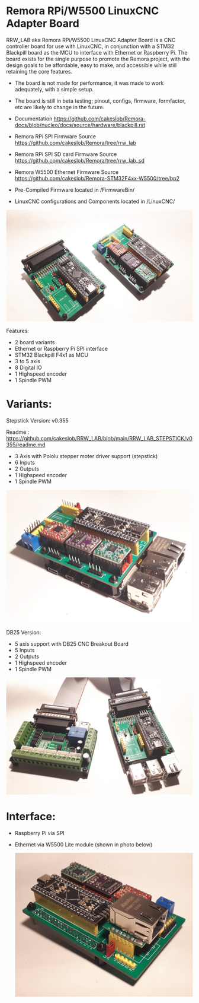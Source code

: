 # Remora RPi/W5500 LinuxCNC Adapter Board


RRW_LAB aka Remora RPi/W5500 LinuxCNC Adapter Board is a CNC controller board for use with LinuxCNC, in conjunction with a STM32 Blackpill board as the MCU to interface with Ethernet or Raspberry Pi. The board exists for the single purpose to promote the Remora project, with the design goals to be affordable, easy to make, and accessible while still retaining the core features.

- The board is not made for performance, it was made to work  adequately, with a simple setup.
- The board is still in beta testing; pinout, configs, firmware, formfactor, etc are likely to change in the future. 


- Documentation https://github.com/cakeslob/Remora-docs/blob/nucleo/docs/source/hardware/blackpill.rst

- Remora RPi SPI Firmware Source https://github.com/cakeslob/Remora/tree/rrw_lab

- Remora RPi SPI SD card Firmware Source https://github.com/cakeslob/Remora/tree/rrw_lab_sd

- Remora W5500 Ethernet Firmware Source  https://github.com/cakeslob/Remora-STM32F4xx-W5500/tree/bp2

- Pre-Compiled Firmware located in /FirmwareBin/

- LinuxCNC configurations and Components located in /LinuxCNC/

<img src="/boards.jpg" >

Features:


- 2 board variants 
- Ethernet or Raspberry Pi SPI interface
- STM32 Blackpill F4x1 as MCU
- 3 to 5 axis
- 8 Digital IO
- 1 Highspeed encoder
- 1 Spindle PWM


# Variants:

Stepstick Version: v0.355

Readme : 
https://github.com/cakeslob/RRW_LAB/blob/main/RRW_LAB_STEPSTICK/v0355/readme.md

- 3 Axis with Pololu stepper moter driver support (stepstick)
- 6 Inputs
- 2 Outputs
- 1 Highspeed encoder
- 1 Spindle PWM

 <img src="/photos/cncboard_ss_1c.jpg" > 

 DB25 Version:

- 5 axis support with DB25 CNC Breakout Board
- 5 Inputs
- 2 Outputs 
- 1 Highspeed encoder
- 1 Spindle PWM

 <img src="/photos/cncboard_db25_1a.jpg" > 

 # Interface: 

 - Raspberry Pi via SPI
 - Ethernet via W5500 Lite module (shown in photo below)

    <img src="/photos/cncboard_ss_2a.jpg" > 



